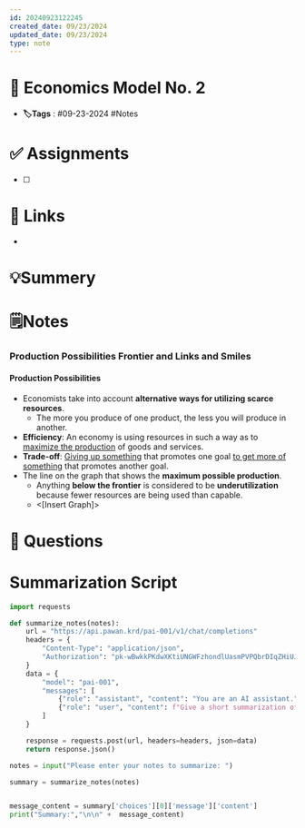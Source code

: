 ```yaml
---
id: 20240923122245
created_date: 09/23/2024
updated_date: 09/23/2024
type: note
---
```


# 📅 Economics Model No. 2
- **🏷️Tags** : #09-23-2024 #Notes 

# ✅ Assignments
- [ ]  

# 🔗 Links
-

# 💡Summery


# 🗒️Notes

### Production Possibilities Frontier and Links and Smiles
#### Production Possibilities
- Economists take into account **alternative ways for utilizing scarce resources**. 
	- The more you produce of one product, the less you will produce in another. 
- **Efficiency**: An economy is using resources in such a way as to <u>maximize the production</u> of goods and services. 
- **Trade-off**: <u>Giving up something</u> that promotes one goal <u>to get more of something</u> that promotes another goal.
- The line on the graph that shows the **maximum possible production**. 
	- Anything **below the frontier** is considered to be **underutilization** because fewer resources are being used than capable.
	- <[Insert Graph]>



# 🧠 Questions

 



# Summarization Script
```python
import requests

def summarize_notes(notes):
    url = "https://api.pawan.krd/pai-001/v1/chat/completions"
    headers = {
        "Content-Type": "application/json",
        "Authorization": "pk-wBwkkPKdwXKtiUNGWFzhondlUasmPVPQbrDIqZHiUJMXSRUA"
    }
    data = {
        "model": "pai-001",
        "messages": [
            {"role": "assistant", "content": "You are an AI assistant."},
            {"role": "user", "content": f"Give a short summarization of the following notes in 2 sentences with proper indentation: {notes}"}
        ]
    }

    response = requests.post(url, headers=headers, json=data)
    return response.json()

notes = input("Please enter your notes to summarize: ")

summary = summarize_notes(notes)


message_content = summary['choices'][0]['message']['content']
print("Summary:","\n\n" +  message_content)

```